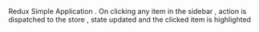 Redux Simple Application . On clicking any item in the sidebar , action is dispatched to the store , state updated and the clicked item is highlighted


